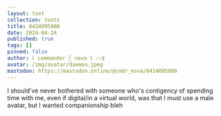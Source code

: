 ```yaml
---
layout: toot
collection: toots
title: 0424095800
date: 2024-04-24
published: true
tags: []
pinned: false
author: ⸸ commander ░ nova ⸸ :~$
avatar: /img/avatar/daemon.jpeg
mastodon: https://mastodon.online/@cmdr_nova/0424095800
---
```


I should've never bothered with someone who's contigency of spending time with me, even if digital/in a virtual world, was that I must use a male avatar, but I wanted companionship bleh
